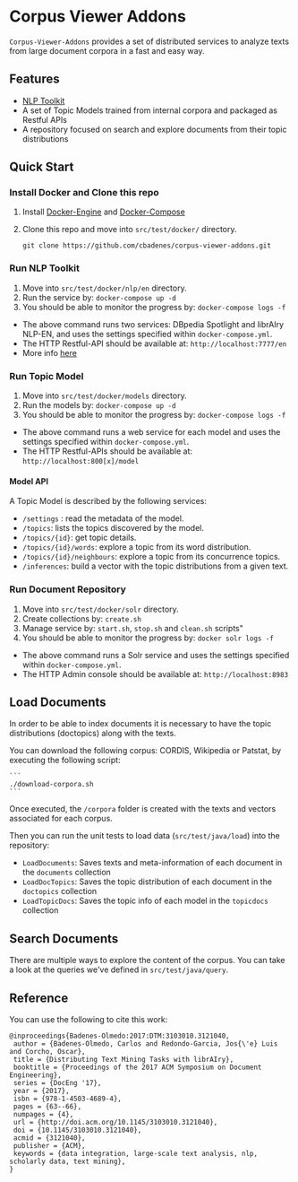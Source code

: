 # Corpus Viewer Addons

`Corpus-Viewer-Addons` provides a set of distributed services to analyze texts from large document corpora in a fast and easy way.

## Features
- [NLP Toolkit](https://github.com/librairy/nlpEN-service) 
- A set of Topic Models trained from internal corpora and packaged as Restful APIs
- A repository focused on search and explore documents from their topic distributions


## Quick Start

### Install Docker and Clone this repo
1. Install [Docker-Engine](https://docs.docker.com/install/) and [Docker-Compose](https://docs.docker.com/compose/install/) 
1. Clone this repo and move into `src/test/docker/` directory.

	```
	git clone https://github.com/cbadenes/corpus-viewer-addons.git
	```

### Run NLP Toolkit
1. Move into `src/test/docker/nlp/en` directory.
1. Run the service by: `docker-compose up -d`
1. You should be able to monitor the progress by: `docker-compose logs -f`

- The above command runs two services: DBpedia Spotlight and librAIry NLP-EN, and uses the settings specified within `docker-compose.yml`.
- The HTTP Restful-API should be available at: `http://localhost:7777/en` 
- More info [here]()

### Run Topic Model
1. Move into `src/test/docker/models` directory.
1. Run the models by: `docker-compose up -d`
1. You should be able to monitor the progress by: `docker-compose logs -f`

- The above command runs a web service for each model and uses the settings specified within `docker-compose.yml`.
- The HTTP Restful-APIs should be available at: `http://localhost:800[x]/model`

#### Model API
A Topic Model is described by the following services:
- `/settings` : read the metadata of the model. 
- `/topics`: lists the topics discovered by the model.
- `/topics/{id}`: get topic details.
- `/topics/{id}/words`: explore a topic from its word distribution.
- `/topics/{id}/neighbours`: explore a topic from its concurrence topics.
- `/inferences`: build a vector with the topic distributions from a given text.

### Run Document Repository
1. Move into `src/test/docker/solr` directory.
1. Create collections by: `create.sh`
1. Manage service by: `start.sh`, `stop.sh` and `clean.sh` scripts"
1. You should be able to monitor the progress by: `docker solr logs -f`

- The above command runs a Solr service and uses the settings specified within `docker-compose.yml`.
- The HTTP Admin console should be available at: `http://localhost:8983`


## Load Documents

In order to be able to index documents it is necessary to have the topic distributions (doctopics) along with the texts. 

You can download the following corpus: CORDIS, Wikipedia or Patstat, by executing the following script:

    ```
	./download-corpora.sh
	```

Once executed, the `/corpora` folder is created with the texts and vectors associated for each corpus.

Then you can run the unit tests to load data (`src/test/java/load`) into the repository:
- `LoadDocuments`: Saves texts and meta-information of each document in the `documents` collection
- `LoadDocTopics`: Saves the topic distribution of each document in the `doctopics` collection 
- `LoadTopicDocs`: Saves the topic info of each model in the `topicdocs` collection

## Search Documents

There are multiple ways to explore the content of the corpus. You can take a look at the queries we've defined in `src/test/java/query`.


## Reference

You can use the following to cite this work:

```
@inproceedings{Badenes-Olmedo:2017:DTM:3103010.3121040,
 author = {Badenes-Olmedo, Carlos and Redondo-Garcia, Jos{\'e} Luis and Corcho, Oscar},
 title = {Distributing Text Mining Tasks with librAIry},
 booktitle = {Proceedings of the 2017 ACM Symposium on Document Engineering},
 series = {DocEng '17},
 year = {2017},
 isbn = {978-1-4503-4689-4},
 pages = {63--66},
 numpages = {4},
 url = {http://doi.acm.org/10.1145/3103010.3121040},
 doi = {10.1145/3103010.3121040},
 acmid = {3121040},
 publisher = {ACM},
 keywords = {data integration, large-scale text analysis, nlp, scholarly data, text mining},
} 

```



